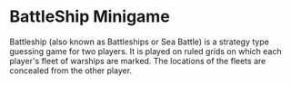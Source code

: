# BattleShip Minigame
Battleship (also known as Battleships or Sea Battle) is a strategy type guessing game for two players. It is played on ruled grids on which each player's fleet of warships are marked. The locations of the fleets are concealed from the other player.
